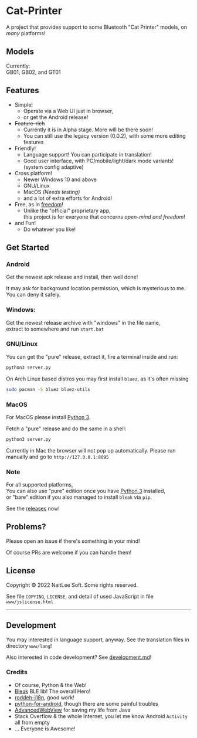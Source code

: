 
# Cat-Printer

A project that provides support to some Bluetooth "Cat Printer" models, on *many* platforms!

## Models

Currently:  
  GB01, GB02, and GT01

## Features

- Simple!
  - Operate via a Web UI just in browser,
  - or get the Android release!
- ~~Feature-rich~~
  - Currently it is in Alpha stage. More will be there soon!
  - You can still use the legacy version (0.0.2), with some more editing features
- Friendly!
  - Language support! You can participate in translation!
  - Good user interface, with PC/mobile/light/dark mode variants! (system config adaptive)
- Cross platform!
  - Newer Windows 10 and above
  - GNU/Linux
  - MacOS *(Needs testing)*
  - and a lot of extra efforts for Android!
- Free, as in [freedom](https://www.gnu.org/philosophy/free-sw.html)!
  - Unlike the "official" proprietary app,  
    this project is for everyone that concerns *open-mind and freedom*!
- and Fun!
  - Do whatever you like!

## Get Started

### Android

Get the newest apk release and install, then well done!

It may ask for background location permission, which is mysterious to me.  
You can deny it safely.

### Windows:

Get the newest release archive with "windows" in the file name,  
extract to somewhere and run `start.bat`

### GNU/Linux

You can get the "pure" release, extract it, fire a terminal inside and run:  
```bash
python3 server.py
```

On Arch Linux based distros you may first install `bluez`, as it's often missing  
```bash
sudo pacman -S bluez bluez-utils
```

### MacOS

For MacOS please install [Python 3](https://www.python.org/).

Fetch a "pure" release and do the same in a shell:  
```bash
python3 server.py
```

Currently in Mac the browser will not pop up automatically. Please run manually and go to `http://127.0.0.1:8095`


### Note

For all supported platforms,  
You can also use "pure" edition once you have [Python 3](https://www.python.org/) installed,  
or "bare" edition if you also managed to install `bleak` via `pip`.

See the [releases](https://github.com/NaitLee/Cat-Printer/releases) now!

## Problems?

Please open an issue if there's something in your mind!

Of course PRs are welcome if you can handle them!

## License

Copyright © 2022 NaitLee Soft. Some rights reserved.

See file `COPYING`, `LICENSE`, and detail of used JavaScript in file `www/jslicense.html`

--------

## Development

You may interested in language support, anyway. See the translation files in directory `www/lang`!

Also interested in code development? See [development.md](development.md)!

### Credits

- Of course, Python & the Web!
- [Bleak](https://bleak.readthedocs.io/en/latest/) BLE lib! The overall Hero!
- [roddeh-i18n](https://github.com/roddeh/i18njs), good work!
- [python-for-android](https://python-for-android.readthedocs.io/en/latest/), though there are some painful troubles
- [AdvancedWebView](https://github.com/delight-im/Android-AdvancedWebView) for saving my life from Java
- Stack Overflow & the whole Internet, you let me know Android `Activity` all from empty
- ... Everyone is Awesome!
